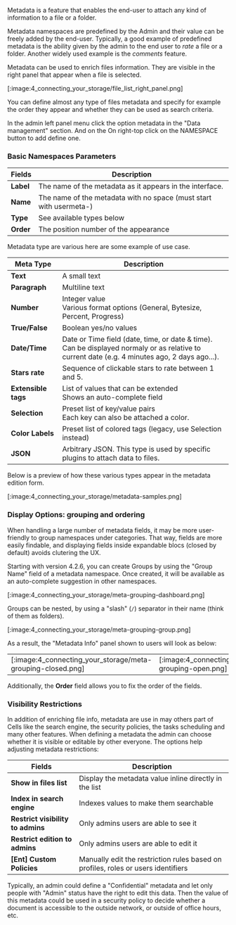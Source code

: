 Metadata is a feature that enables the end-user to attach any kind of information to a file or a folder.

Metadata namespaces are predefined by the Admin and their value can be freely added by the end-user. Typically, a good example of predefined metadata is the ability given by the admin to the end user to _rate_ a file or a folder. Another widely used example is the _comments_ feature.

Metadata can be used to enrich files information. They are visible in the right panel that appear when a file is selected. 

[:image:4_connecting_your_storage/file_list_right_panel.png]

You can define almost any type of files metadata and specify for example the order they appear and whether they can be used as search criteria.

In the admin left panel menu click the option metadata in the "Data management" section. And on the On right-top click on the NAMESPACE button to add define one.

### Basic Namespaces Parameters

| Fields    | Description                                                        |
| --------- | ------------------------------------------------------------------ |
| **Label** | The name of the metadata as it appears in the interface.           |
| **Name**  | The name of the metadata with no space (must start with usermeta-) |
| **Type**  | See available types below                                          |
| **Order** | The position number of the appearance                              |

Metadata type are various here are some example of use case.

| Meta Type           | Description                                                                                                                                       |
| ------------------- | ------------------------------------------------------------------------------------------------------------------------------------------------- |
| **Text**            | A small text                                                                                                                                      |
| **Paragraph**       | Multiline text                                                                                                                                    |
| **Number**          | Integer value<br/>Various format options (General, Bytesize, Percent, Progress)                                                                   |
| **True/False**      | Boolean yes/no values                                                                                                                             |
| **Date/Time**       | Date or Time field (date, time, or date & time).<br/>Can be displayed normaly or as relative to current date (e.g. 4 minutes ago, 2 days ago...). |
| **Stars rate**      | Sequence of clickable stars to rate between 1 and 5.                                                                                              |
| **Extensible tags** | List of values that can be extended<br/>Shows an auto-complete field                                                                              |
| **Selection**       | Preset list of key/value pairs<br/>Each key can also be attached a color.                                                                         |
| **Color Labels**    | Preset list of colored tags (legacy, use Selection instead)                                                                                       |
| **JSON**            | Arbitrary JSON. This type is used by specific plugins to attach data to files.                                                                    |

Below is a preview of how these various types appear in the metadata edition form.

[:image:4_connecting_your_storage/metadata-samples.png]

### Display Options: grouping and ordering

When handling a large number of metadata fields, it may be more user-friendly to group namespaces under categories. That way, fields are more easily findable, and displaying fields inside expandable blocs (closed by default) avoids clutering the UX.

Starting with version 4.2.6, you can create Groups by using the "Group Name" field of a metadata namespace. Once created, it will be available as an auto-complete suggestion in other namespaces. 

[:image:4_connecting_your_storage/meta-grouping-dashboard.png]

Groups can be nested, by using a "slash" (`/`) separator in their name (think of them as folders).

[:image:4_connecting_your_storage/meta-grouping-group.png]

As a result, the "Metadata Info" panel shown to users will look as below: 

<table width="100%" align="center">
<tr>
<td>[:image:4_connecting_your_storage/meta-grouping-closed.png]</td>
<td>[:image:4_connecting_your_storage/meta-grouping-open.png]</td>
</tr>
</table>

Additionally, the **Order** field allows you to fix the order of the fields.

### Visibility Restrictions

In addition of enriching file info, metadata are use in may others part of Cells like the search engine, the security policies, the tasks scheduling and many other features. When defining a metadata the admin can choose  whether it is visible or editable by other everyone. The options help adjusting metadata restrictions:

| Fields                            | Description                                                                       |
| --------------------------------- | --------------------------------------------------------------------------------- |
| **Show in files list**            | Display the metadata value inline directly in the list                            |
| **Index in search engine**        | Indexes values to make them searchable                                            |
| **Restrict visibility to admins** | Only admins users are able to see it                                              |
| **Restrict edition to admins**    | Only admins users are able to edit it                                             |
| **[Ent] Custom Policies**         | Manually edit the restriction rules based on profiles, roles or users identifiers |

Typically, an admin could define a "Confidential" metadata and let only people with "Admin" status have the right to edit this data. Then the value of this metadata could be used in a security policy to decide whether a document is accessible to the outside network, or outside of office hours, etc.